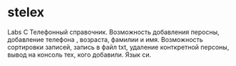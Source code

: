 # stelex
Labs C
Телефонный справочник. Возможность добавления перосны,  добавление телефона , возраста, фамилии и имя. Возможность сортировки записей, запись в файл txt,  удаление конткретной персоны, вывод на консоль тех, кого добавили.  Язык си.
 
